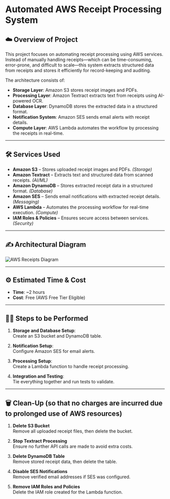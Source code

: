 # Automated AWS Receipt Processing System

## ☁️ Overview of Project

This project focuses on automating receipt processing using AWS services.  
Instead of manually handling receipts—which can be time-consuming, error-prone, and difficult to scale—this system extracts structured data from receipts and stores it efficiently for record-keeping and auditing.

The architecture consists of:

- **Storage Layer**: Amazon S3 stores receipt images and PDFs.  
- **Processing Layer**: Amazon Textract extracts text from receipts using AI-powered OCR.  
- **Database Layer**: DynamoDB stores the extracted data in a structured format.  
- **Notification System**: Amazon SES sends email alerts with receipt details.  
- **Compute Layer**: AWS Lambda automates the workflow by processing the receipts in real-time.

---

## 🛠 Services Used

- **Amazon S3** – Stores uploaded receipt images and PDFs. _(Storage)_  
- **Amazon Textract** – Extracts text and structured data from scanned receipts. _(AI/ML)_  
- **Amazon DynamoDB** – Stores extracted receipt data in a structured format. _(Database)_  
- **Amazon SES** – Sends email notifications with extracted receipt details. _(Messaging)_  
- **AWS Lambda** – Automates the processing workflow for real-time execution. _(Compute)_  
- **IAM Roles & Policies** – Ensures secure access between services. _(Security)_

---

## ✍️ Architectural Diagram

![AWS Receipts Diagram](https://github.com/user-attachments/assets/3681ac55-5528-4ce9-a654-d865a8fe075d)

---

## ⚙️ Estimated Time & Cost

- **Time**: ~2 hours  
- **Cost**: Free (AWS Free Tier Eligible)

---

## 👩‍💻 Steps to be Performed

1. **Storage and Database Setup**:  
   Create an S3 bucket and DynamoDB table.

2. **Notification Setup**:  
   Configure Amazon SES for email alerts.

3. **Processing Setup**:  
   Create a Lambda function to handle receipt processing.

4. **Integration and Testing**:  
   Tie everything together and run tests to validate.

---

## 🗑️ Clean-Up (so that no charges are incurred due to prolonged use of AWS resources)

1. **Delete S3 Bucket**  
   Remove all uploaded receipt files, then delete the bucket.

2. **Stop Textract Processing**  
   Ensure no further API calls are made to avoid extra costs.

3. **Delete DynamoDB Table**  
   Remove stored receipt data, then delete the table.

4. **Disable SES Notifications**  
   Remove verified email addresses if SES was configured.

5. **Remove IAM Roles and Policies**  
   Delete the IAM role created for the Lambda function.
